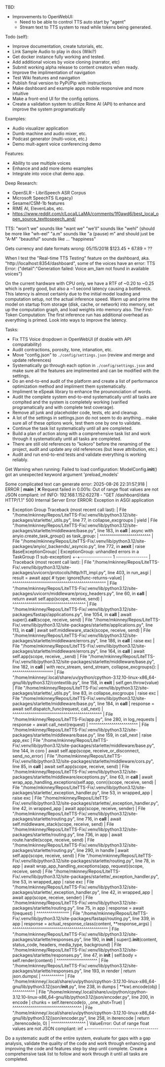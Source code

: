 TBD:
- Improvements to OpenWebUI:
  - Need to be able to control TTS auto start by "agent"
  - Stream text to TTS system to read while tokens being generated.



Todo (self):
- Improve documentation, create tutorials, etc.
- Link Sample Audio to play in docs (Wiki?)
- Get docker instance fully working and tested.
- Add additional voices by voice cloning (narrator, etc)
- Submit working alpha release to content creators when ready.
- Improve the implimentation of navigation
- Test Wiki features and navigation
- Publish final version to PyPi/Pip with instructions
- Make dashboard and example apps mobile responsive and more intuitive
- Make a front-end UI for the config options.
- Create a validation system to utilize Rime AI (API) to enhance and improve the system programatically

Examples:
- Audio visualizer application
- Dumb machine and audio mixer, etc.
- Podcast generator (multi-voice, etc.)
- Demo mult-agent voice conferencing demo

Features:
- Ability to use multiple voices
- Enhance and add more demo examples
- Integrate into voice chat demo app.

Deep Research:
- OpenSLR - LibriSpeech ASR Corpus
- Microsoft SpeechTS (Legacy)
- Sesame/CSM-1b features
- RIME AI, ElevenLabs, etc.
- https://www.reddit.com/r/LocalLLaMA/comments/1f0awd6/best_local_open_source_texttospeech_and/


TTS:
"won't we" sounds like "want we"
"we'll" sounds like "wehl" (should be more like "wh-eel"
"a.m" sounds like "a (pause) m" and should just be "A-M"
"beautiful" sounds like ...
"happiness"

Gets currency and date formats wrong:
05/15/2018
$123.45 + 67.89 = ??



When I test the "Real-time TTS Testing" feature on the dashboard, aka. "http://localhost:8354/dashboard", some of the voices have an error:
TTS Error: {"detail":"Generation failed: Voice am_liam not found in available voices"}

On the current hardware with CPU only, we have a RTF of ~0.20 to ~0.25 which is pretty good, but also a ~1 second latency causing a bottleneck.
This latency is almost certainly due to the initial model loading and computation setup, not the actual inference speed. Warm up and prime the model on startup from storage (disk, cache, or network) into memory, set up the computation graph, and load weights into memory also. The First-Token Computation: The first inference run has additional overhead as everything is primed. Look into ways to improve the latency.

Tasks:
- Fix TTS Voice dropdown in OpenWebUI (if doable with API compatability)
- Audit contractions, porosity, tone, intanation, etc.
- Move "config.json" to `./config/settings.json` (review and merge and update references)
- Systematically go through each option in `./config/settings.json` and make sure all the features are implimented and can be modified with the settings.
- Do an end-to-end audit of the platform and create a list of performance optimization method and impliment them systematically.
- Impliment te eSpeak library to enhance the prounonciation of words.
- Audit the complete system end-to-end systematically until all tasks are complted and the system is completely working (varified programatically and with complete test coverage).
- Remove all junk and placeholder code, tests, etc and cleanup.
- A lot of the settings in settings.json do not seem to do anything... make sure all of these options work, test them one by one to validate.
- Continue the task list systematically until all are completed.
- Build a plan of action along with a comprehensive task list and work through it systematically until all tasks are completed.
- There are still old references to "kokoro" before the renaming of the project, audit and update any old references (but leave attribution, etc.)
- Audit and run end-to-end tests and validate everything is working reliably.

Get Warning when running:
Failed to load configuration: ModelConfig.__init__() got an unexpected keyword argument 'preload_models'

Some complicated text can generate error:
2025-08-26 22:31:57,918 | ERROR | __main__                  | ❌ Request failed in 0.001s: Out of range float values are not JSON compliant: inf
INFO:     192.168.1.152:62278 - "GET /dashboard/data HTTP/1.1" 500 Internal Server Error
ERROR:    Exception in ASGI application
  + Exception Group Traceback (most recent call last):
  |   File "/home/mkinney/Repos/LiteTTS-Fix/.venv/lib/python3.12/site-packages/starlette/_utils.py", line 77, in collapse_excgroups
  |     yield
  |   File "/home/mkinney/Repos/LiteTTS-Fix/.venv/lib/python3.12/site-packages/starlette/middleware/base.py", line 183, in __call__
  |     async with anyio.create_task_group() as task_group:
  |                ^^^^^^^^^^^^^^^^^^^^^^^^^
  |   File "/home/mkinney/Repos/LiteTTS-Fix/.venv/lib/python3.12/site-packages/anyio/_backends/_asyncio.py", line 772, in __aexit__
  |     raise BaseExceptionGroup(
  | ExceptionGroup: unhandled errors in a TaskGroup (1 sub-exception)
  +-+---------------- 1 ----------------
    | Traceback (most recent call last):
    |   File "/home/mkinney/Repos/LiteTTS-Fix/.venv/lib/python3.12/site-packages/uvicorn/protocols/http/h11_impl.py", line 403, in run_asgi
    |     result = await app(  # type: ignore[func-returns-value]
    |              ^^^^^^^^^^^^^^^^^^^^^^^^^^^^^^^^^^^^^^^^^^^^^^
    |   File "/home/mkinney/Repos/LiteTTS-Fix/.venv/lib/python3.12/site-packages/uvicorn/middleware/proxy_headers.py", line 60, in __call__
    |     return await self.app(scope, receive, send)
    |            ^^^^^^^^^^^^^^^^^^^^^^^^^^^^^^^^^^^^
    |   File "/home/mkinney/Repos/LiteTTS-Fix/.venv/lib/python3.12/site-packages/fastapi/applications.py", line 1054, in __call__
    |     await super().__call__(scope, receive, send)
    |   File "/home/mkinney/Repos/LiteTTS-Fix/.venv/lib/python3.12/site-packages/starlette/applications.py", line 113, in __call__
    |     await self.middleware_stack(scope, receive, send)
    |   File "/home/mkinney/Repos/LiteTTS-Fix/.venv/lib/python3.12/site-packages/starlette/middleware/errors.py", line 186, in __call__
    |     raise exc
    |   File "/home/mkinney/Repos/LiteTTS-Fix/.venv/lib/python3.12/site-packages/starlette/middleware/errors.py", line 164, in __call__
    |     await self.app(scope, receive, _send)
    |   File "/home/mkinney/Repos/LiteTTS-Fix/.venv/lib/python3.12/site-packages/starlette/middleware/base.py", line 182, in __call__
    |     with recv_stream, send_stream, collapse_excgroups():
    |                                    ^^^^^^^^^^^^^^^^^^^^
    |   File "/home/mkinney/.local/share/uv/python/cpython-3.12.10-linux-x86_64-gnu/lib/python3.12/contextlib.py", line 158, in __exit__
    |     self.gen.throw(value)
    |   File "/home/mkinney/Repos/LiteTTS-Fix/.venv/lib/python3.12/site-packages/starlette/_utils.py", line 83, in collapse_excgroups
    |     raise exc
    |   File "/home/mkinney/Repos/LiteTTS-Fix/.venv/lib/python3.12/site-packages/starlette/middleware/base.py", line 184, in __call__
    |     response = await self.dispatch_func(request, call_next)
    |                ^^^^^^^^^^^^^^^^^^^^^^^^^^^^^^^^^^^^^^^^^^^^
    |   File "/home/mkinney/Repos/LiteTTS-Fix/app.py", line 280, in log_requests
    |     response = await call_next(request)
    |                ^^^^^^^^^^^^^^^^^^^^^^^^
    |   File "/home/mkinney/Repos/LiteTTS-Fix/.venv/lib/python3.12/site-packages/starlette/middleware/base.py", line 159, in call_next
    |     raise app_exc
    |   File "/home/mkinney/Repos/LiteTTS-Fix/.venv/lib/python3.12/site-packages/starlette/middleware/base.py", line 144, in coro
    |     await self.app(scope, receive_or_disconnect, send_no_error)
    |   File "/home/mkinney/Repos/LiteTTS-Fix/.venv/lib/python3.12/site-packages/starlette/middleware/cors.py", line 85, in __call__
    |     await self.app(scope, receive, send)
    |   File "/home/mkinney/Repos/LiteTTS-Fix/.venv/lib/python3.12/site-packages/starlette/middleware/exceptions.py", line 63, in __call__
    |     await wrap_app_handling_exceptions(self.app, conn)(scope, receive, send)
    |   File "/home/mkinney/Repos/LiteTTS-Fix/.venv/lib/python3.12/site-packages/starlette/_exception_handler.py", line 53, in wrapped_app
    |     raise exc
    |   File "/home/mkinney/Repos/LiteTTS-Fix/.venv/lib/python3.12/site-packages/starlette/_exception_handler.py", line 42, in wrapped_app
    |     await app(scope, receive, sender)
    |   File "/home/mkinney/Repos/LiteTTS-Fix/.venv/lib/python3.12/site-packages/starlette/routing.py", line 716, in __call__
    |     await self.middleware_stack(scope, receive, send)
    |   File "/home/mkinney/Repos/LiteTTS-Fix/.venv/lib/python3.12/site-packages/starlette/routing.py", line 736, in app
    |     await route.handle(scope, receive, send)
    |   File "/home/mkinney/Repos/LiteTTS-Fix/.venv/lib/python3.12/site-packages/starlette/routing.py", line 290, in handle
    |     await self.app(scope, receive, send)
    |   File "/home/mkinney/Repos/LiteTTS-Fix/.venv/lib/python3.12/site-packages/starlette/routing.py", line 78, in app
    |     await wrap_app_handling_exceptions(app, request)(scope, receive, send)
    |   File "/home/mkinney/Repos/LiteTTS-Fix/.venv/lib/python3.12/site-packages/starlette/_exception_handler.py", line 53, in wrapped_app
    |     raise exc
    |   File "/home/mkinney/Repos/LiteTTS-Fix/.venv/lib/python3.12/site-packages/starlette/_exception_handler.py", line 42, in wrapped_app
    |     await app(scope, receive, sender)
    |   File "/home/mkinney/Repos/LiteTTS-Fix/.venv/lib/python3.12/site-packages/starlette/routing.py", line 75, in app
    |     response = await f(request)
    |                ^^^^^^^^^^^^^^^^
    |   File "/home/mkinney/Repos/LiteTTS-Fix/.venv/lib/python3.12/site-packages/fastapi/routing.py", line 339, in app
    |     response = actual_response_class(content, **response_args)
    |                ^^^^^^^^^^^^^^^^^^^^^^^^^^^^^^^^^^^^^^^^^^^^^^^
    |   File "/home/mkinney/Repos/LiteTTS-Fix/.venv/lib/python3.12/site-packages/starlette/responses.py", line 190, in __init__
    |     super().__init__(content, status_code, headers, media_type, background)
    |   File "/home/mkinney/Repos/LiteTTS-Fix/.venv/lib/python3.12/site-packages/starlette/responses.py", line 47, in __init__
    |     self.body = self.render(content)
    |                 ^^^^^^^^^^^^^^^^^^^^
    |   File "/home/mkinney/Repos/LiteTTS-Fix/.venv/lib/python3.12/site-packages/starlette/responses.py", line 193, in render
    |     return json.dumps(
    |            ^^^^^^^^^^^
    |   File "/home/mkinney/.local/share/uv/python/cpython-3.12.10-linux-x86_64-gnu/lib/python3.12/json/__init__.py", line 238, in dumps
    |     **kw).encode(obj)
    |           ^^^^^^^^^^^
    |   File "/home/mkinney/.local/share/uv/python/cpython-3.12.10-linux-x86_64-gnu/lib/python3.12/json/encoder.py", line 200, in encode
    |     chunks = self.iterencode(o, _one_shot=True)
    |              ^^^^^^^^^^^^^^^^^^^^^^^^^^^^^^^^^^
    |   File "/home/mkinney/.local/share/uv/python/cpython-3.12.10-linux-x86_64-gnu/lib/python3.12/json/encoder.py", line 258, in iterencode
    |     return _iterencode(o, 0)
    |            ^^^^^^^^^^^^^^^^^
    | ValueError: Out of range float values are not JSON compliant: inf
    +------------------------------------

Do a systematic audit of the entire system, evaluate for gaps with a gap analysis, validate the quality of the code and work through enhancing and improving the code and features step by step until complete. Create a comprehensive task list to follow and work through it until all tasks are completed.

